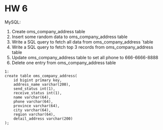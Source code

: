 # HW 6
MySQL:
1. Create  oms_company_address  table
2.  Insert some random data to  oms_company_address  table
3.  Write a SQL query to fetch all data from  oms_company_address  `table
4.  Write a SQL query to fetch top 3 records from  oms_company_address  table
5.  Update  oms_company_address  table to set all  phone to 666-6666-8888
6.  Delete one entry from  oms_company_address  table

```
1:
create table oms_company_address(
	id bigint primary key,
    address_name varchar(200),
    send_status int(1),
    receive_status int(1),
    name varchar(64),
    phone varchar(64),
    province varchar(64),
    city varchar(64),
    region varchar(64),
    detail_address varchar(200) 
);
```
 